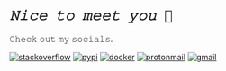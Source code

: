 
# ***`𝙽𝚒𝚌𝚎 𝚝𝚘 𝚖𝚎𝚎𝚝 𝚢𝚘𝚞 🤝`***

𝙲𝚑𝚎𝚌𝚔 𝚘𝚞𝚝 𝚖𝚢 𝚜𝚘𝚌𝚒𝚊𝚕𝚜.

[![stackoverflow](https://img.shields.io/badge/Stack_Overflow-FE7A16?style=for-the-badge&logo=stack-overflow&logoColor=white)](https://stackoverflow.com/users/11669428/arthurhd)
[![pypi](https://img.shields.io/badge/pypi-3775A9?style=for-the-badge&logo=pypi&logoColor=white)](https://pypi.org/user/arthuRHD/)
[![docker](https://img.shields.io/badge/Docker-2CA5E0?style=for-the-badge&logo=docker&logoColor=white)](https://hub.docker.com/u/arichard76)
[![protonmail](https://img.shields.io/badge/ProtonMail-8B89CC?style=for-the-badge&logo=protonmail&logoColor=white)](mailto:arthur.richard@protonmail.com)
[![gmail](https://img.shields.io/badge/Gmail-D14836?style=for-the-badge&logo=gmail&logoColor=white)](mailto:arthur.richard2299@gmail.com)
